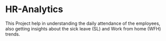 # HR-Analytics
This Project help in understanding the daily attendance of the employees, also getting insights about the sick leave (SL) and Work from home (WFH) trends.
